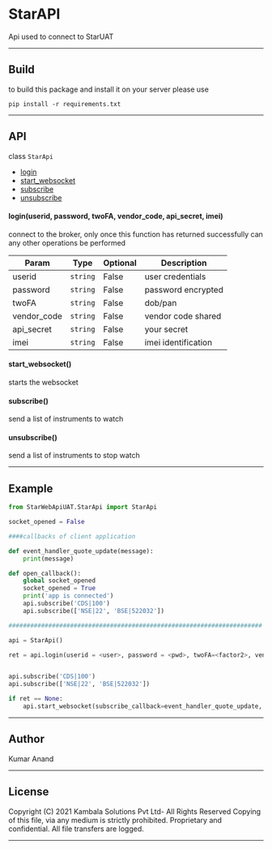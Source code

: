 # StarAPI

Api used to connect to StarUAT
****

## Build

to build this package and install it on your server please use 

``` pip install -r requirements.txt ```


****

## API 
class  ```StarApi```
- [login](#md-login)
- [start_websocket](#markdown-header-start_websocket)
- [subscribe](#markdown-header-subscribe)
- [unsubscribe](#markdown-header-unsubscribe)

#### <a name="md-login"></a> login(userid, password, twoFA, vendor_code, api_secret, imei)
connect to the broker, only once this function has returned successfully can any other operations be performed

| Param | Type | Optional |Description |
| --- | --- | --- | ---|
| userid | ```string``` | False | user credentials |
| password | ```string```| False | password encrypted |
| twoFA | ```string``` | False | dob/pan |
| vendor_code | ```string``` | False | vendor code shared  |
| api_secret | ```string``` | False | your secret   |
| imei | ```string``` | False | imei identification |

#### start_websocket()
starts the websocket

#### subscribe()
send a list of instruments to watch

#### unsubscribe()
send a list of instruments to stop watch

****
## Example


```python
from StarWebApiUAT.StarApi import StarApi 

socket_opened = False

####callbacks of client application

def event_handler_quote_update(message):
    print(message)

def open_callback():
    global socket_opened
    socket_opened = True
    print('app is connected')
    api.subscribe('CDS|100')
	api.subscribe(['NSE|22', 'BSE|522032'])

######################################################################

api = StarApi()

ret = api.login(userid = <user>, password = <pwd>, twoFA=<factor2>, vendor_code=<vc>, api_secret=<apikey>, imei=<imei>)


api.subscribe('CDS|100')
api.subscribe(['NSE|22', 'BSE|522032'])

if ret == None:
    api.start_websocket(subscribe_callback=event_handler_quote_update, socket_open_callback=open_callback)
```

****

## Author

Kumar Anand

****

## License

Copyright (C) 2021 Kambala Solutions Pvt Ltd- All Rights Reserved
Copying of this file, via any medium is strictly prohibited.
Proprietary and confidential.
All file transfers are logged.

****


